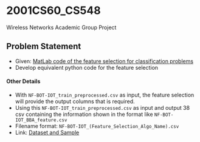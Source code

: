 # 2001CS60_CS548
Wireless Networks Academic Group Project

## Problem Statement

- Given: [MatLab code of the feature selection for classification problems](https://github.com/mayank265/Matlab-Wrapper-Feature-Selection-Toolbox)
- Develop equivalent python code for the feature selection

#### Other Details

- With `NF-BOT-IOT_train_preprocessed.csv` as input, the feature selection will provide the output columns that is required.
- Using this `NF-BOT-IOT_train_preprocessed.csv` as input and output 38 csv containing the information shown in the format like `NF-BOT-IOT_BBA_feature.csv`
- Filename format: `NF-BOT-IOT_(Feature_Selection_Algo_Name).csv` 
- Link: [Dataset and Sample](https://transfer.pcloud.com/download.html?code=5ZcxA80ZVdAoNtDOzHbZqbhSZmNaAyKoJQgVGuwN8bVSvKhtqIyby)
